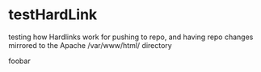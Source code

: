# testHardLink
testing how Hardlinks work for pushing to repo, and having repo changes mirrored to the Apache /var/www/html/ directory

foobar
